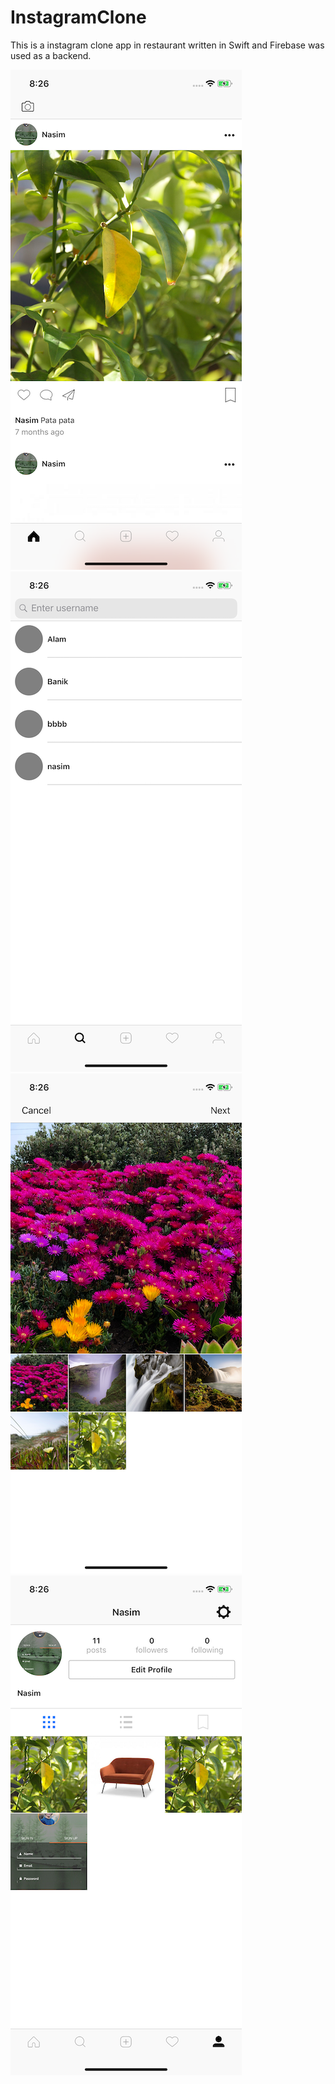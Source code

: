 # InstagramClone

This is a instagram clone app in restaurant written in Swift and Firebase was used as a backend.

![ScreenShot1](https://github.com/nasim-ahmed/InstagramClone/blob/master/screen1.png) ![ScreenShot1](https://github.com/nasim-ahmed/InstagramClone/blob/master/screen2.png)![ScreenShot1](https://github.com/nasim-ahmed/InstagramClone/blob/master/screen3.png)
![ScreenShot1](https://github.com/nasim-ahmed/InstagramClone/blob/master/screen4.png)
